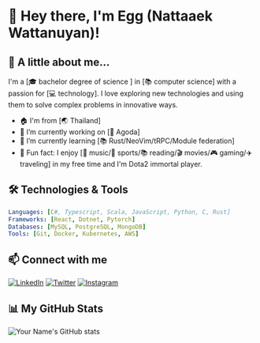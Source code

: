 # 👋 Hey there, I'm Egg (Nattaaek Wattanuyan)!

## 🌟 A little about me...

I'm a [🎓 bachelor degree of science ] in [📚 computer science] with a passion for [💻 technology]. I love exploring new technologies and using them to solve complex problems in innovative ways.

- 🏠 I'm from [🌏 Thailand]
- 🔭 I’m currently working on [🚀 Agoda]
- 🌱 I’m currently learning [📚 Rust/NeoVim/tRPC/Module federation]
- 🎨 Fun fact: I enjoy [🎵 music/🏃 sports/📚 reading/🎬 movies/🎮 gaming/✈️ traveling] in my free time and I'm Dota2 immortal player.

## 🛠️ Technologies & Tools
```yaml
Languages: [C#, Typescript, Scala, JavaScript, Python, C, Rust]
Frameworks: [React, Dotnet, Pytorch]
Databases: [MySQL, PostgreSQL, MongoDB]
Tools: [Git, Docker, Kubernetes, AWS]
```
## 📫 Connect with me

[![LinkedIn](https://img.shields.io/badge/LinkedIn-%230077B5.svg?&style=for-the-badge&logo=linkedin&logoColor=white)](https://www.linkedin.com/in/nattaaek/)
[![Twitter](https://img.shields.io/badge/Twitter-%231DA1F2.svg?&style=for-the-badge&logo=twitter&logoColor=white)](https://twitter.com/w_nattaaek)
[![Instagram](https://img.shields.io/badge/Instagram-%23E4405F.svg?&style=for-the-badge&logo=instagram&logoColor=white)](https://www.instagram.com/w.nattaaek/)

## 📊 My GitHub Stats

![Your Name's GitHub stats](https://github-readme-stats.vercel.app/api?username=nattaaek&show_icons=true&theme=radical)
